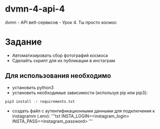 # dvmn-4-api-4
dvmn - API веб-сервисов - Урок 4. Ты просто космос
# Задание
* Автоматизировать сбор фотографий космоса
* Сделайть скрипт для их публикации в инстаграм
## Для использования необходимо
* установить python3
* установить необходимые зависимости (используя pip или pip3):
```bash
pip3 install -r requirements.txt
```
* создать файл с аутентификационными данными для подключения к instagramm (.env):
'''txt
INSTA_LOGIN=<instagram_login>
INSTA_PASS=<instagram_password>
'''
